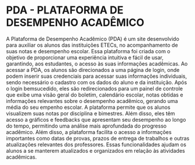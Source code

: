 # PDA - PLATAFORMA DE DESEMPENHO ACADÊMICO
A Plataforma de Desempenho Acadêmico (PDA) é um site desenvolvido para auxiliar os alunos das instituições ETECs, no acompanhamento de suas notas e desempenho escolar. Essa plataforma foi criada com o objetivo de proporcionar uma experiência intuitiva e fácil de usar, garantindo, aos estudantes, o acesso às suas informações  acadêmicas.
Ao acessar a PDA, os alunos são direcionados a uma página de login, onde podem inserir suas credenciais para acessar suas informações individuais, sendo necessário o cadastro com os dados do aluno e da instituição. Após o login bemsucedido, eles são redirecionados para um painel de controle que exibe uma visão geral do boletim, calendário escolar, notas obtidas e informações relevantes sobre o desempenho acadêmico, gerando uma média do seu empenho escolar.
A plataforma permite que os alunos visualizem suas notas por disciplina e bimestres. Além disso, eles têm acesso a gráficos e feedbacks que apresentam seu desempenho ao longo do tempo, permitindo uma análise mais aprofundada do progresso acadêmico.
Além disso, a plataforma facilita o acesso a informações importantes como datas de provas, prazos de entrega de trabalhos e outras atualizações relevantes dos professores. Essas funcionalidades ajudam os alunos a se manterem atualizados e organizados em relação às atividades acadêmicas.
